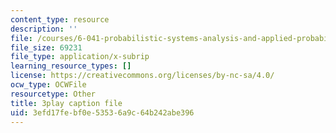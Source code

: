 ```yaml
---
content_type: resource
description: ''
file: /courses/6-041-probabilistic-systems-analysis-and-applied-probability-fall-2010/3efd17febf0e53536a9c64b242abe396_gMTiAeE0NCw.srt
file_size: 69231
file_type: application/x-subrip
learning_resource_types: []
license: https://creativecommons.org/licenses/by-nc-sa/4.0/
ocw_type: OCWFile
resourcetype: Other
title: 3play caption file
uid: 3efd17fe-bf0e-5353-6a9c-64b242abe396
---
```

